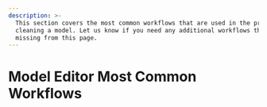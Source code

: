 ```yaml
---
description: >-
  This section covers the most common workflows that are used in the process of
  cleaning a model. Let us know if you need any additional workflows that are
  missing from this page.
---
```


# Model Editor Most Common Workflows

